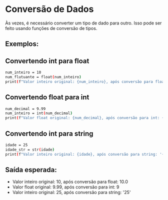 # Conversão de Dados
Às vezes, é necessário converter um tipo de dado para outro. Isso pode ser feito usando funções de conversão de tipos.

## Exemplos:
## Convertendo int para float
```bash
num_inteiro = 10
num_flutuante = float(num_inteiro)
print(f"Valor inteiro original: {num_inteiro}, após conversão para float: {num_flutuante}")
```

## Convertendo float para int
```bash
num_decimal = 9.99
num_inteiro = int(num_decimal)
print(f"Valor float original: {num_decimal}, após conversão para int: {num_inteiro}")
```

## Convertendo int para string
```bash
idade = 25
idade_str = str(idade)
print(f"Valor inteiro original: {idade}, após conversão para string: '{idade_str}'")
```

## Saída esperada:
- Valor inteiro original: 10, após conversão para float: 10.0
- Valor float original: 9.99, após conversão para int: 9
- Valor inteiro original: 25, após conversão para string: '25'

